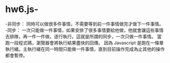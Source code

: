 # hw6.js-
-非同步：
同時可以做很多件事情，不需要等到前一件事情做完才做下一件事情。
-同步：
一次只能做一件事情，如果安排了很多事情要給他做，他就會讓這些事情去排隊，再一件一件做，逐行執行。這就是所謂的同步，一次只做一件事情。
當跑一段程式碼，瀏覽器會將執行結果盡快的回傳。
因為 Javascript 是跑在一條單執行緒。主執行緒在同一時間只能做一件事情，直到目前操作完成為止其他的操作都會暫停。

